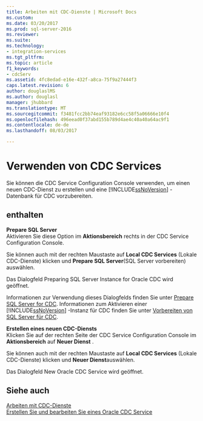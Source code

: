 ```yaml
---
title: Arbeiten mit CDC-Dienste | Microsoft Docs
ms.custom: 
ms.date: 03/20/2017
ms.prod: sql-server-2016
ms.reviewer: 
ms.suite: 
ms.technology:
- integration-services
ms.tgt_pltfrm: 
ms.topic: article
f1_keywords:
- cdcServ
ms.assetid: 4fc8edad-e16e-432f-a8ca-75f9a27444f3
caps.latest.revision: 6
author: douglaslMS
ms.author: douglasl
manager: jhubbard
ms.translationtype: MT
ms.sourcegitcommit: f3481fcc2bb74eaf93182e6cc58f5a06666e10f4
ms.openlocfilehash: 496eead0f37abd155b789d4ae4c40a40a64ac9f1
ms.contentlocale: de-de
ms.lasthandoff: 08/03/2017

---
```

# <a name="work-with-cdc-services"></a>Verwenden von CDC Services
  Sie können die CDC Service Configuration Console verwenden, um einen neuen CDC-Dienst zu erstellen und eine [!INCLUDE[ssNoVersion](../../includes/ssnoversion-md.md)] -Datenbank für CDC vorzubereiten.  
  
## <a name="options"></a>enthalten  
 **Prepare SQL Server**  
 Aktivieren Sie diese Option im **Aktionsbereich** rechts in der CDC Service Configuration Console.  
  
 Sie können auch mit der rechten Maustaste auf **Local CDC Services** (Lokale CDC-Dienste) klicken und **Prepare SQL Server**(SQL Server vorbereiten) auswählen.  
  
 Das Dialogfeld Preparing SQL Server Instance for Oracle CDC wird geöffnet.  
  
 Informationen zur Verwendung dieses Dialogfelds finden Sie unter [Prepare SQL Server for CDC](../../integration-services/change-data-capture/prepare-sql-server-for-cdc.md). Informationen zum Aktivieren einer [!INCLUDE[ssNoVersion](../../includes/ssnoversion-md.md)] -Instanz für CDC finden Sie unter [Vorbereiten von SQL Server für CDC](../../integration-services/change-data-capture/how-to-prepare-sql-server-for-cdc.md).  
  
 **Erstellen eines neuen CDC-Diensts**  
 Klicken Sie auf der rechten Seite der CDC Service Configuration Console im **Aktionsbereich** auf **Neuer Dienst** .  
  
 Sie können auch mit der rechten Maustaste auf **Local CDC Services** (Lokale CDC-Dienste) klicken und **Neuer Dienst**auswählen.  
  
 Das Dialogfeld New Oracle CDC Service wird geöffnet.  
  
## <a name="see-also"></a>Siehe auch  
 [Arbeiten mit CDC-Dienste](../../integration-services/change-data-capture/how-to-work-with-cdc-services.md)   
 [Erstellen Sie und bearbeiten Sie eines Oracle CDC Service](../../integration-services/change-data-capture/create-and-edit-an-oracle-cdc-service.md)  
  
  
